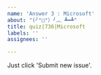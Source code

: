 ```yaml
---
name: 'Answer 3 : Microsoft'
about: "(╯°□°）╯︵ ┻━┻"
title: quiz|736|Microsoft
labels: ''
assignees: ''

---
```


Just click 'Submit new issue'.
